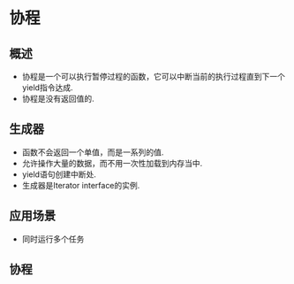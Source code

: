 # 协程
## 概述
- 协程是一个可以执行暂停过程的函数，它可以中断当前的执行过程直到下一个yield指令达成.
- 协程是没有返回值的.

## 生成器
- 函数不会返回一个单值，而是一系列的值.
- 允许操作大量的数据，而不用一次性加载到内存当中.
- yield语句创建中断处.
- 生成器是Iterator interface的实例.

## 应用场景
- 同时运行多个任务

## 协程
